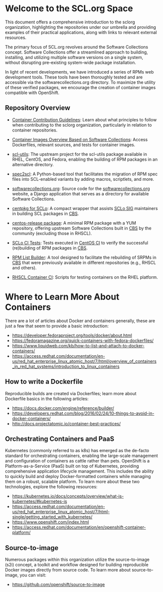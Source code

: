 # Welcome to the SCL.org Space

This document offers a comprehensive introduction to the sclorg organization, highlighting the repositories under our umbrella and providing examples of their practical applications, along with links to relevant external resources.

The primary focus of SCL.org revolves around the Software Collections concept. Software Collections offer a streamlined approach to building, installing, and utilizing multiple software versions on a single system, without disrupting pre-existing system-wide package installation.

In light of recent developments, we have introduced a series of RPMs web development tools. These tools have been thoroughly tested and are accessible via the softwarecollections.org directory. To maximize the utility of these verified packages, we encourage the creation of container images compatible with OpenShift.

## Repository Overview

- [Container Contribution Guidelines](contribution.md): Learn about what principles to follow when contributing to the sclorg organization, particularly in relation to container repositories.
- [Container Images Overview Based on Software Collections](images.md): Access Dockerfiles, relevant sources, and tests for container images.

- [scl-utils](https://github.com/sclorg/scl-utils): The upstream project for the scl-utils package available in RHEL, CentOS, and Fedora, enabling the building of RPM packages in an alternative directory.
- [spec2scl](https://github.com/sclorg/spec2scl): A Python-based tool that facilitates the migration of RPM spec files into SCL-enabled variants by adding macros, scriptlets, and more.
- [softwarecollections.org](https://github.com/sclorg/softwarecollections): Source code for the [softwarecollections.org](http://softwarecollections.org/) website, a Django application that serves as a directory for available Software Collections.
- [centpkg for SCLo](https://github.com/sclorg/centpkg-sclo): A compact wrapper that assists [SCLo SIG](http://wiki.centos.org/SpecialInterestGroup/SCLo) maintainers in building SCL packages in [CBS](http://cbs.centos.org/).
- [centos-release package](https://github.com/sclorg/centos-release-scl): A minimal RPM package with a YUM repository, offering upstream Software Collections built in [CBS](http://cbs.centos.org/) by the community (excluding those in RHSCL).
- [SCLo CI Tests](https://github.com/sclorg/sclo-ci-tests): Tests executed in [CentOS CI](http://ci.centos.org) to verify the successful (re)building of RPM packages in [CBS](http://cbs.centos.org/).
- [RPM List Builder](https://github.com/sclorg/rpm-list-builder): A tool designed to facilitate the rebuilding of SRPMs in [CBS](http://cbs.centos.org/) that were previously available in different repositories (e.g., RHSCL and others).
- [RHSCL Container CI](https://github.com/sclorg/rhscl-container-ci): Scripts for testing containers on the RHEL platform.

# Where to Learn More About Containers

There are a lot of articles about Docker and containers generally, these are just a few that seem to provide a basic introduction:

- https://developer.fedoraproject.org/tools/docker/about.html
- https://fedoramagazine.org/quick-containers-with-fedora-dockerfiles/
- https://www.liquidweb.com/kb/how-to-list-and-attach-to-docker-containers/
- https://access.redhat.com/documentation/en-us/red_hat_enterprise_linux_atomic_host/7/html/overview_of_containers_in_red_hat_systems/introduction_to_linux_containers

## How to write a Dockerfile

Reproducible builds are created via Dockerfiles; learn more about Dockerfile basics in the following articles:

- https://docs.docker.com/engine/reference/builder/
- https://developers.redhat.com/blog/2016/02/24/10-things-to-avoid-in-docker-containers/
- http://docs.projectatomic.io/container-best-practices/

## Orchestrating Containers and PaaS

Kubernetes (commonly referred to as k8s) has emerged as the de-facto standard for orchestrating containers, enabling the large-scale management and configuration of containers as cattle rather than pets. OpenShift is a Platform-as-a-Service (PaaS) built on top of Kubernetes, providing comprehensive application lifecycle management. This includes the ability to quickly build and deploy Docker-formatted containers while managing them on a robust, scalable platform. To learn more about these two technologies, explore the following resources:

- https://kubernetes.io/docs/concepts/overview/what-is-kubernetes/#kubernetes-is
- https://access.redhat.com/documentation/en-us/red_hat_enterprise_linux_atomic_host/7/html-single/getting_started_with_kubernetes/
- https://www.openshift.com/index.html
- https://access.redhat.com/documentation/en/openshift-container-platform/

## Source-to-image

Numerous packages within this organization utilize the source-to-image (s2i) concept, a toolkit and workflow designed for building reproducible Docker images directly from source code. To learn more about source-to-image, you can visit:

- https://github.com/openshift/source-to-image
